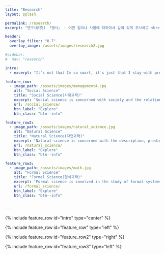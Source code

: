 ```yaml
---
title: "Research"
layout: splash

permalink: /research/
excerpt: "연구(硏究) 「명사」 : 어떤 일이나 사물에 대하여서 깊이 있게 조사하고 <br> 생각하여 진리를 따져 보는 일 <br> - \"연구\", 『표준국어대사전』, 국립국어원 (2018)"

header:
  overlay_filter: "0.7"
  overlay_image: /assets/images/research2.jpg

#sidebar:
#  nav: "research"

intro: 
  - excerpt: "It's not that Im so smart, it's just that I stay with problems longer - Albert Einstein - "

feature_row:
  - image_path: /assets/images/management4.jpg
    alt: "Social Science"
    title: "Social Science(사회과학)"
    excerpt: 'Social science is concerned with society and the relationships among individuals within a society'
    url: /social_science/
    btn_label: "Explore"
    btn_class: "btn--info"

feature_row2:
  - image_path: /assets/images/natural_science.jpg
    alt: "Natural Science"
    title: "Natural Science(자연과학)"
    excerpt: 'Natural science is concerned with the description, prediction, and understanding of natural phenomena based on empirical evidence from observation and experimentation.'
    url: /natural_science/
    btn_label: "Explore"
    btn_class: "btn--info"

feature_row3:
  - image_path: /assets/images/math.jpg
    alt: "Formal Science"
    title: "Formal Science(형식과학)"
    excerpt: 'Formal science is involved in the study of formal systems. It includes mathematics, systems theory, and theoretical computer science.'
    url: /formal_science/
    btn_label: "Explore"
    btn_class: "btn--info"


---
```




{% include feature_row id="intro" type="center" %}

{% include feature_row id="feature_row" type="left" %}

{% include feature_row id="feature_row2" type="right" %}

{% include feature_row id="feature_row3" type="left" %}